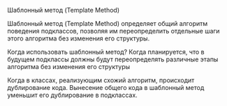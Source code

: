 Шаблонный метод (Template Method)

Шаблонный метод (Template Method) определяет общий алгоритм поведения подклассов, позволяя им переопределить отдельные шаги этого алгоритма без изменения его структуры.

Когда использовать шаблонный метод?
Когда планируется, что в будущем подклассы должны будут переопределять различные этапы алгоритма без изменения его структуры

Когда в классах, реализующим схожий алгоритм, происходит дублирование кода. Вынесение общего кода в шаблонный метод уменьшит его дублирование в подклассах.